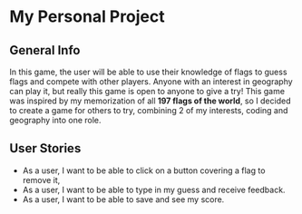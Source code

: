 # My Personal Project

## General Info

In this game, the user will be able to use their knowledge of flags to guess flags and compete with other players. Anyone with an interest in geography can play
it, but really this game is open to anyone to give a try! This game was inspired by my memorization of all __197 flags of the world__, so I decided to create a game for others to try, combining 2 of my interests, coding and geography into one role.


## User Stories

* As a user, I want to be able to click on a button covering a flag to remove it,
* As a user, I want to be able to type in my guess and receive feedback.
* As a user, I want to be able to save and see my score. 
